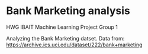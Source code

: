 # Bank Marketing analysis
HWG IBAIT Machine Learning Project Group 1

Analyzing the Bank Marketing datset.
Data from: https://archive.ics.uci.edu/dataset/222/bank+marketing 
